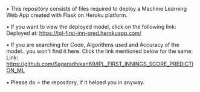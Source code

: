 • This repository consists of files required to deploy a Machine Learning Web App created with Flask on Heroku platform.

• If you want to view the deployed model, click on the following link:
Deployed at: https://ipl-first-inn-pred.herokuapp.com/

• If you are searching for Code, Algorithms used and Accuracy of the model.. you won't find it here. Click the link mentioned below for the same:
Link: https://github.com/Sagaradhikari69/IPL_FIRST_INNINGS_SCORE_PREDICTION_ML

• Please do ⭐ the repository, if it helped you in anyway.
